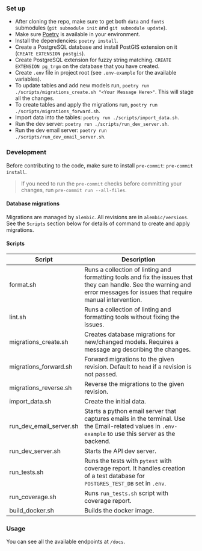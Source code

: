 ### Set up

- After cloning the repo, make sure to get both `data` and `fonts` submodules (`git submodule init` and `git submodule update`).
- Make sure [Poetry](https://github.com/python-poetry/poetry) is available in your environment.
- Install the dependencies: `poetry install`.
- Create a PostgreSQL database and install PostGIS extension on it (`CREATE EXTENSION postgis`).
- Create PostgreSQL extension for fuzzy string matching. `CREATE EXTENSION pg_trgm` on the database that you have created.
- Create `.env` file in project root (see `.env-example` for the available variables).
- To update tables and add new models run, `poetry run ./scripts/migrations_create.sh "<Your Message Here>"`. This will stage all the changes.
- To create tables and apply the migrations run, `poetry run ./scripts/migrations_forward.sh`.
- Import data into the tables: `poetry run ./scripts/import_data.sh`.
- Run the dev server: `poetry run ./scripts/run_dev_server.sh`.
- Run the dev email server: `poetry run ./scripts/run_dev_email_server.sh`.

### Development

Before contributing to the code, make sure to install `pre-commit`: `pre-commit install`.

> If you need to run the `pre-commit` checks before committing your changes, run `pre-commit run --all-files`.

#### Database migrations

Migrations are managed by `alembic`. All revisions are in `alembic/versions`. See the `Scripts` section below
for details of command to create and apply migrations.

#### Scripts

| Script                  | Description                                                                                                                                                                |
| ----------------------- | -------------------------------------------------------------------------------------------------------------------------------------------------------------------------- |
| format.sh               | Runs a collection of linting and formatting tools and fix the issues that they can handle. See the warning and error messages for issues that require manual intervention. |
| lint.sh                 | Runs a collection of linting and formatting tools without fixing the issues.                                                                                               |
| migrations_create.sh    | Creates database migrations for new/changed models. Requires a message arg describing the changes.                                                                         |
| migrations_forward.sh   | Forward migrations to the given revision. Default to `head` if a revision is not passed.                                                                                   |
| migrations_reverse.sh   | Reverse the migrations to the given revision.                                                                                                                              |
| import_data.sh          | Create the initial data.                                                                                                                                                   |
| run_dev_email_server.sh | Starts a python email server that captures emails in the terminal. Use the Email-related values in `.env-example` to use this server as the backend.                       |
| run_dev_server.sh       | Starts the API dev server.                                                                                                                                                 |
| run_tests.sh            | Runs the tests with `pytest` with coverage report. It handles creation of a test database for `POSTGRES_TEST_DB` set in `.env`.                                            |
| run_coverage.sh         | Runs `run_tests.sh` script with coverage report.                                                                                                                           |
| build_docker.sh         | Builds the docker image.                                                                                                                                                   |

### Usage

You can see all the available endpoints at `/docs`.
